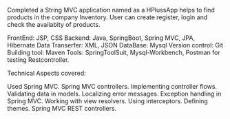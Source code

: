 Completed a String MVC application named as a HPlussApp helps to find products in the company Inventory. User can create register, login and check the availabity of products. 

FrontEnd: JSP, CSS
Backend: Java, SpringBoot, Spring MVC, JPA, Hibernate
Data Transerfer: XML, JSON
DataBase: Mysql
Version control: Git
Building tool: Maven
Tools: SpringToolSuit, Mysql-Workbench, Postman for testing Restcontroller.

Technical Aspects covered:

Used Spring MVC.
Spring MVC controllers.
Implementing controller flows.
Validating data in models.
Localizing error messages.
Exception handling in Spring MVC.
Working with view resolvers.
Using interceptors.
Defining themes.
Spring MVC REST controllers.
